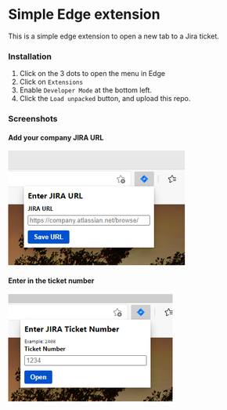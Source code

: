 # Simple Edge extension

This is a simple edge extension to open a new tab to a Jira ticket.

### Installation

1. Click on the 3 dots to open the menu in Edge
2. Click on `Extensions`
3. Enable `Developer Mode` at the bottom left.
4. Click the `Load unpacked` button, and upload this repo.

### Screenshots

#### Add your company JIRA URL

<img src="./docs/url.png" alt="URL" />

#### Enter in the ticket number

<img src="./docs/ticket.png" alt="URL" />
